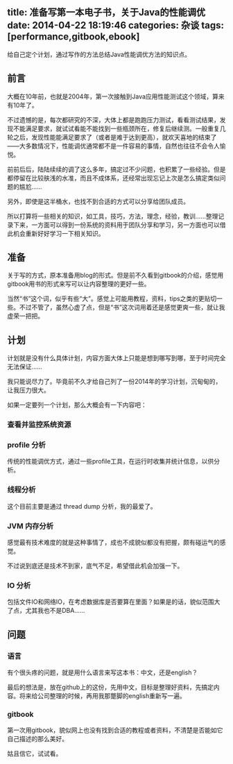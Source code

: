 title: 准备写第一本电子书，关于Java的性能调优
date: 2014-04-22 18:19:46
categories: 杂谈
tags: [performance,gitbook,ebook]
---

给自己定个计划，通过写作的方法总结Java性能调优方法的知识点。

<!--more-->

## 前言 ##

大概在10年前，也就是2004年，第一次接触到Java应用性能测试这个领域，算来有10年了。

不过遗憾的是，每次都研究的不深，大体上都是跑跑压力测试，看看测试结果，发现不能满足要求，就试试看能不能找到一些瓶颈所在，修复后继续测。一般重复几轮之后，发现性能能满足要求了（或者是难于达到更高），就欢天喜地的结束了——大多数情况下，性能调优通常都不是一件容易的事情，自然也往往不会令人愉悦。

前前后后，陆陆续续的调了这么多年，搞定过不少问题，也积累了一些经验。但是都停留在比较肤浅的水准，而且不成体系，还经常出现忘记上次是怎么搞定类似问题的尴尬......

另外，即使是这半桶水，也找不到合适的方式可以分享给团队成员。

所以打算将一些相关的知识，如工具，技巧，方法，理念，经验，教训......整理记录下来，一方面可以得到一份系统的资料用于团队分享和学习，另一方面也可以借此机会重新好好学习一下相关知识。

## 准备 ##

关于写的方式，原本准备用blog的形式。但是前不久看到gitbook的介绍，感觉用gitbook用书的形式来写可以让内容整理的更好一些。

当然“书”这个词，似乎有些“大”。感觉上可能用教程，资料，tips之类的更贴切一些。不过不管了，虽然心虚了点，但是“书”这次词用着还是感觉更爽一些，就让我虚荣一把把。

## 计划 ##

计划就是没有什么具体计划，内容方面大体上只能是想到哪写到哪，至于时间完全无法保证......

我只能说尽力了。毕竟前不久才给自己列了一份2014年的学习计划，沉甸甸的，让我压力很大。

如果一定要列一个计划，那么大概会有一下内容吧：


### 查看并监控系统资源 ###

### profile 分析 ###

传统的性能调优方式，通过一些profile工具，在运行时收集并统计信息，以供分析。

### 线程分析 ###

这个目前主要是通过 thread dump 分析，我的最爱了。

### JVM 内存分析 ###

感觉最有技术难度的就是这种事情了，成也不成貌似都没有把握，颇有碰运气的感觉。

不过说到底还是技术不到家，底气不足，希望借此机会加强一下。

### IO 分析 ###

包括文件IO和网络IO，在考虑数据库是否要算在里面？如果是的话，貌似范围大了点，尤其我也不是DBA......

## 问题 ##

### 语言 ###

有个很头疼的问题，就是用什么语言来写这本书：中文，还是english？

最后的想法是，放在github上的这份，先用中文，目标是整理好资料，先搞定内容。将来给公司整理的时候，再用我那蹩脚的english重新写一遍。

### gitbook ###

第一次用gitbook，貌似网上也没有找到合适的教程或者资料，不清楚是否能如它自己描述的那么美好。

姑且信它，试试看。


